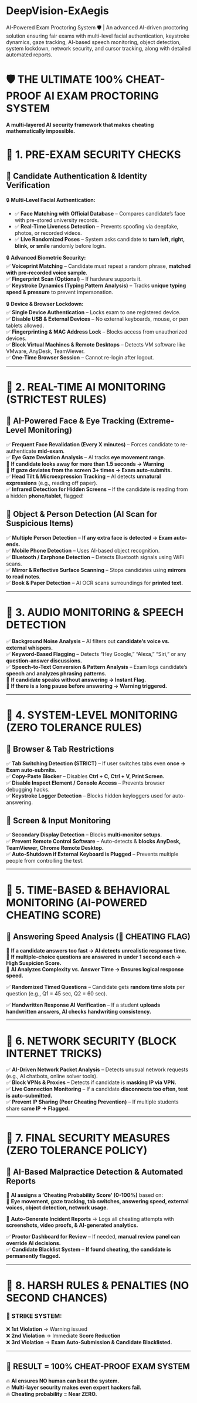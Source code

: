 # DeepVision-ExAegis
 AI-Powered Exam Proctoring System 🛡️ | An advanced AI-driven proctoring solution ensuring fair exams with multi-level facial authentication, keystroke dynamics, gaze tracking, AI-based speech monitoring, object detection, system lockdown, network security, and cursor tracking, along with detailed automated reports.

# **🛡️ THE ULTIMATE 100% CHEAT-PROOF AI EXAM PROCTORING SYSTEM**  
**A multi-layered AI security framework that makes cheating mathematically impossible.**  

# **📌 1. PRE-EXAM SECURITY CHECKS**  

## **🔹 Candidate Authentication & Identity Verification**  
🔒 **Multi-Level Facial Authentication:**  
- ✅ **Face Matching with Official Database** – Compares candidate’s face with pre-stored university records.  
- ✅ **Real-Time Liveness Detection** – Prevents spoofing via deepfake, photos, or recorded videos.  
- ✅ **Live Randomized Poses** – System asks candidate to **turn left, right, blink, or smile** randomly before login.  

🔒 **Advanced Biometric Security:**  
✅ **Voiceprint Matching** – Candidate must repeat a random phrase, **matched with pre-recorded voice sample**.  
✅ **Fingerprint Scan (Optional)** – If hardware supports it.  
✅ **Keystroke Dynamics (Typing Pattern Analysis)** – Tracks **unique typing speed & pressure** to prevent impersonation.  

🔒 **Device & Browser Lockdown:**  
✅ **Single Device Authentication** – Locks exam to one registered device.  
✅ **Disable USB & External Devices** – No external keyboards, mouse, or pen tablets allowed.  
✅ **Fingerprinting & MAC Address Lock** – Blocks access from unauthorized devices.  
✅ **Block Virtual Machines & Remote Desktops** – Detects VM software like VMware, AnyDesk, TeamViewer.  
✅ **One-Time Browser Session** – Cannot re-login after logout.  

---

# **📌 2. REAL-TIME AI MONITORING (STRICTEST RULES)**  

## **🔹 AI-Powered Face & Eye Tracking (Extreme-Level Monitoring)**  
✅ **Frequent Face Revalidation (Every X minutes)** – Forces candidate to re-authenticate **mid-exam**.  
✅ **Eye Gaze Deviation Analysis** – AI tracks **eye movement range**.  
📌 **If candidate looks away for more than 1.5 seconds → Warning**  
📌 **If gaze deviates from the screen 3+ times → Exam auto-submits.**  
✅ **Head Tilt & Microexpression Tracking** – AI detects **unnatural expressions** (e.g., reading off paper).  
✅ **Infrared Detection for Hidden Screens** – If the candidate is reading from a hidden **phone/tablet**, flagged!  

## **🔹 Object & Person Detection (AI Scan for Suspicious Items)**  
✅ **Multiple Person Detection** – **If any extra face is detected → Exam auto-ends.**  
✅ **Mobile Phone Detection** – Uses AI-based object recognition.  
✅ **Bluetooth / Earphone Detection** – Detects Bluetooth signals using WiFi scans.  
✅ **Mirror & Reflective Surface Scanning** – Stops candidates using **mirrors to read notes**.  
✅ **Book & Paper Detection** – AI OCR scans surroundings for **printed text.**  

---

# **📌 3. AUDIO MONITORING & SPEECH DETECTION**  
✅ **Background Noise Analysis** – AI filters out **candidate’s voice vs. external whispers.**  
✅ **Keyword-Based Flagging** – Detects “Hey Google,” “Alexa,” “Siri,” or any **question-answer discussions.**  
✅ **Speech-to-Text Conversion & Pattern Analysis** – Exam logs candidate’s **speech** and **analyzes phrasing patterns.**  
📌 **If candidate speaks without answering → Instant Flag.**  
📌 **If there is a long pause before answering → Warning triggered.**  

---

# **📌 4. SYSTEM-LEVEL MONITORING (ZERO TOLERANCE RULES)**  

## **🔹 Browser & Tab Restrictions**  
✅ **Tab Switching Detection (STRICT)** – If user switches tabs even **once → Exam auto-submits.**  
✅ **Copy-Paste Blocker** – Disables **Ctrl + C, Ctrl + V, Print Screen.**  
✅ **Disable Inspect Element / Console Access** – Prevents browser debugging hacks.  
✅ **Keystroke Logger Detection** – Blocks hidden keyloggers used for auto-answering.  

## **🔹 Screen & Input Monitoring**  
✅ **Secondary Display Detection** – Blocks **multi-monitor setups**.  
✅ **Prevent Remote Control Software** – Auto-detects & **blocks AnyDesk, TeamViewer, Chrome Remote Desktop.**  
✅ **Auto-Shutdown if External Keyboard is Plugged** – Prevents multiple people from controlling the test.  

---

# **📌 5. TIME-BASED & BEHAVIORAL MONITORING (AI-POWERED CHEATING SCORE)**  

## **🔹 Answering Speed Analysis (🚨 CHEATING FLAG)**
📌 **If a candidate answers too fast → AI detects unrealistic response time.**  
📌 **If multiple-choice questions are answered in under 1 second each → High Suspicion Score.**  
📌 **AI Analyzes Complexity vs. Answer Time → Ensures logical response speed.**  

✅ **Randomized Timed Questions** – Candidate gets **random time slots** per question (e.g., Q1 = 45 sec, Q2 = 60 sec).  

✅ **Handwritten Response AI Verification** – If a student **uploads handwritten answers, AI checks handwriting consistency.**  

---

# **📌 6. NETWORK SECURITY (BLOCK INTERNET TRICKS)**  
✅ **AI-Driven Network Packet Analysis** – Detects unusual network requests (e.g., AI chatbots, online solver tools).  
✅ **Block VPNs & Proxies** – Detects if candidate is **masking IP via VPN.**  
✅ **Live Connection Monitoring** – If a candidate **disconnects too often, test is auto-submitted.**  
✅ **Prevent IP Sharing (Peer Cheating Prevention)** – If multiple students share **same IP → Flagged.**  

---

# **📌 7. FINAL SECURITY MEASURES (ZERO TOLERANCE POLICY)**  

## **🔹 AI-Based Malpractice Detection & Automated Reports**  
📌 **AI assigns a ‘Cheating Probability Score’ (0-100%)** based on:  
🔹 **Eye movement, gaze tracking, tab switches, answering speed, external voices, object detection, network usage.**  

📌 **Auto-Generate Incident Reports** → Logs all cheating attempts with **screenshots, video proofs, & AI-generated analytics.**  

✅ **Proctor Dashboard for Review** – If needed, **manual review panel can override AI decisions.**  
✅ **Candidate Blacklist System** – **If found cheating, the candidate is permanently flagged.**  

---

# **📌 8. HARSH RULES & PENALTIES (NO SECOND CHANCES)**  
### **🚨 STRIKE SYSTEM:**
❌ **1st Violation** → Warning issued  
❌ **2nd Violation** → Immediate **Score Reduction**  
❌ **3rd Violation** → **Exam Auto-Submission & Candidate Blacklisted.**  

---

## **🚀 RESULT = 100% CHEAT-PROOF EXAM SYSTEM**
🔥 **AI ensures NO human can beat the system.**  
🔥 **Multi-layer security makes even expert hackers fail.**  
🔥 **Cheating probability = Near ZERO.**  
